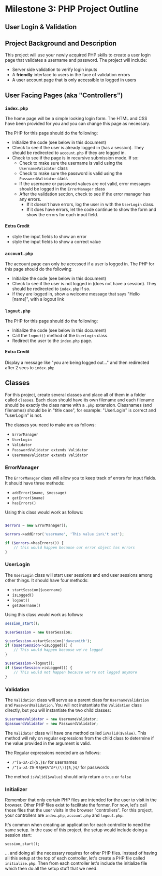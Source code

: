 # Milestone 3: PHP Project Outline

## User Login & Validation

## Project Background and Description

This project will use your newly acquired PHP skills to create a user login page that validates a username and password. The project will include:

- Server side validation to verify login inputs
- A **friendly** interface to users in the face of validation errors
- A user account page that is only accessible to logged in users

## User Facing Pages (aka "Controllers")

### `index.php`

The home page will be a simple looking login form. The HTML and CSS have been provided for you and you can change this page as necessary.

The PHP for this page should do the following:

- Initialize the code (see below in this document)
- Check to see if the user is already logged in (has a session). They should be redirected to `account.php` if they are logged in.
- Check to see if the page is in recursive submission mode. If so:
    - Check to make sure the username is valid using the `UsernameValidator` class
    - Check to make sure the password is valid using the `PasswordValidator` class
    - If the username or password values are not valid, error messages should be logged in the `ErrorManager` class
    - After the validation section, check to see if the error manager has any errors.
        - If it doesn't have errors, log the user in with the `UserLogin` class.
        - If it does have errors, let the code continue to show the form and show the errors for each input field.

#### Extra Credit

- style the input fields to show an error
- style the input fields to show a correct value


### `account.php`

The account page can only be accessed if a user is logged in. The PHP for this page should do the following:

- Initialize the code (see below in this document)
- Check to see if the user is not logged in (does not have a session). They should be redirected to `index.php` if so.
- If they are logged in, show a welcome message that says "Hello [name]", with a logout link


### `logout.php`

The PHP for this page should do the following:

- Initialize the code (see below in this document)
- Call the `logout()` method of the `UserLogin` class
- Redirect the user to the `index.php` page.

#### Extra Credit

Display a message like "you are being logged out..." and then redirected after 2 secs to `index.php`


## Classes

For this project, create several classes and place all of them in a folder called `classes`. Each class should have its own filename and each filename should be exactly the class name with a `.php` extension. Classnames (and filenames) should be in "title case", for example: "UserLogin" is correct and "userLogin" is not.

The classes you need to make are as follows:

- `ErrorManager`
- `UserLogin`
- `Validator`
- `PasswordValidator extends Validator`
- `UsernameValidator extends Validator`

### ErrorManager

The `ErrorManager` class will allow you to keep track of errors for input fields. It should have three methods:

- `addError($name, $message)`
- `getError($name)`
- `hasErrors()`

Using this class would work as follows:

```php

$errors = new ErrorManager();

$errors->addError('username', 'This value isn\'t set');

if ($errors->hasErrors()) {
    // this would happen because our error object has errors
}
```

### UserLogin

The `UserLogin` class will start user sessions and end user sessions among other things. It should have four methods:

- `startSession($username)`
- `isLogged()`
- `logout()`
- `getUsername()`

Using this class would work as follows:

```php
session_start();

$userSession = new UserSession;

$userSession->startSession('davesmith');
if ($userSession->isLogged()) {
    // This would happen because we're logged
}

$userSession->logout();
if ($userSession->isLogged()) {
    // This would not happen because we're not logged anymore
}
```

### Validation

The `Validation` class will serve as a parent class for `UsernameValidation` and `PasswordValidation`. You will not instantiate the `Validation` class directly, but you will instantiate the two child classes:

```php
$usernameValidator = new UsernameValidator;
$passwordValidator = new PasswordValidator;
```

The `Validator` class will have one method called `isValid($value)`. This method will rely on regular expressions from the child class to determine if the value provided in the argument is valid.

The Regular expressions needed are as follows:

- `/^[a-zA-Z]{5,}$/` for usernames
- `/^[a-zA-Z0-9!@#$%^&*\(\)]{5,}$/` for passwords

The method `isValid($value)` should only return a `true` or `false`


### Initializer

Remember that only certain PHP files are intended for the user to visit in the browser. Other PHP files exist to facilitate the former. For now, let's call those files that the user visits in the browser "controllers". For this project, your controllers are `index.php`, `account.php` and `logout.php`.

It's common when creating an application for each controller to need the same setup. In the case of this project, the setup would include doing a session start:

```
session_start();
```

... and doing all the necessary requires for other PHP files. Instead of having all this setup at the top of each controller, let's create a PHP file called `initialize.php`. Then from each controller let's include the initialize file which then do all the setup stuff that we need.